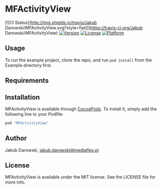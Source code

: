 # MFActivityView

[![CI Status](http://img.shields.io/travis/Jakub Darowski/MFActivityView.svg?style=flat)](https://travis-ci.org/Jakub Darowski/MFActivityView)
[![Version](https://img.shields.io/cocoapods/v/MFActivityView.svg?style=flat)](http://cocoapods.org/pods/MFActivityView)
[![License](https://img.shields.io/cocoapods/l/MFActivityView.svg?style=flat)](http://cocoapods.org/pods/MFActivityView)
[![Platform](https://img.shields.io/cocoapods/p/MFActivityView.svg?style=flat)](http://cocoapods.org/pods/MFActivityView)

## Usage

To run the example project, clone the repo, and run `pod install` from the Example directory first.

## Requirements

## Installation

MFActivityView is available through [CocoaPods](http://cocoapods.org). To install
it, simply add the following line to your Podfile:

```ruby
pod "MFActivityView"
```

## Author

Jakub Darowski, jakub.darowski@mediaflex.pl

## License

MFActivityView is available under the MIT license. See the LICENSE file for more info.
